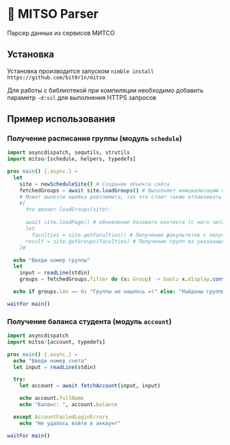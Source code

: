# 🍉 MITSO Parser
Парсер данных из сервисов МИТСО

## Установка
Установка производится запуском `nimble install https://github.com/bit0r1n/mitso`

Для работы с библиотекой при компиляции необходимо добавить параметр `-d:ssl` для выполнения HTTPS запросов

## Пример использования

### Получение расписания группы (модуль `schedule`)

```nim
import asyncdispatch, sequtils, strutils
import mitso/[schedule, helpers, typedefs]

proc main() {.async.} =
  let
    site = newScheduleSite() # Создание объекта сайта
    fetchedGroups = await site.loadGroups() # Выполняет инициализацию объекта сайта и загрузку групп
    # Может вылезти ошибка рейтлимита, так что стоит также отлавливать `ScheduleServiceError`
    #[
      Что делает loadGroups(site):
        
      await site.loadPage() # обновление базового контента (с него читаются факультеты) и CSRF токена
      let
        faculties = site.getFaculties() # Получение факультетов с полученного контента
      result = site.getGroups(faculties) # Получение групп из указанных факультетов
    ]#

  echo "Введи номер группы"
  let
    input = readLine(stdin)
    groups = fetchedGroups.filter do (x: Group) -> bool: x.display.contains(input)

  echo if groups.len == 0: "Группы не нашлось =(" else: "Найдены группы: " & $groups

waitFor main()
```

### Получение баланса студента (модуль `account`)

```nim
import asyncdispatch
import mitso/[account, typedefs]

proc main() {.async.} =
  echo "Введи номер счета"
  let input = readLine(stdin)

  try:
    let account = await fetchAccount(input, input)

    echo account.fullName
    echo "Баланс: ", account.balance

  except AccountFailedLoginError:
    echo "Не удалось войти в аккаунт"

waitFor main()
```
